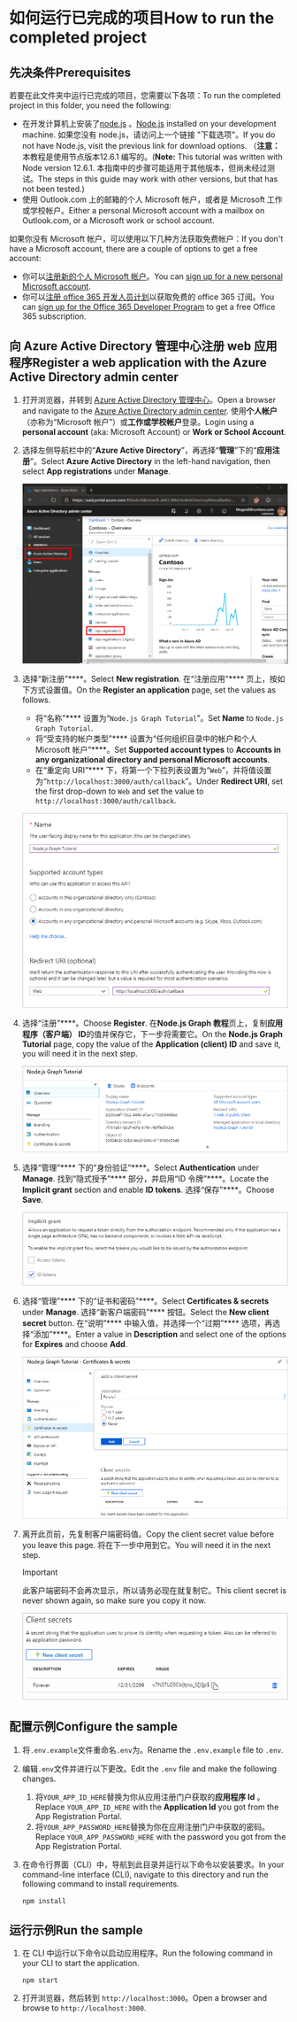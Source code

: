# <a name="how-to-run-the-completed-project"></a><span data-ttu-id="f2aec-101">如何运行已完成的项目</span><span class="sxs-lookup"><span data-stu-id="f2aec-101">How to run the completed project</span></span>

## <a name="prerequisites"></a><span data-ttu-id="f2aec-102">先决条件</span><span class="sxs-lookup"><span data-stu-id="f2aec-102">Prerequisites</span></span>

<span data-ttu-id="f2aec-103">若要在此文件夹中运行已完成的项目，您需要以下各项：</span><span class="sxs-lookup"><span data-stu-id="f2aec-103">To run the completed project in this folder, you need the following:</span></span>

- <span data-ttu-id="f2aec-104">在开发计算机上安装了[node.js](https://nodejs.org) 。</span><span class="sxs-lookup"><span data-stu-id="f2aec-104">[Node.js](https://nodejs.org) installed on your development machine.</span></span> <span data-ttu-id="f2aec-105">如果您没有 node.js，请访问上一个链接 "下载选项"。</span><span class="sxs-lookup"><span data-stu-id="f2aec-105">If you do not have Node.js, visit the previous link for download options.</span></span> <span data-ttu-id="f2aec-106">（**注意：** 本教程是使用节点版本12.6.1 编写的。</span><span class="sxs-lookup"><span data-stu-id="f2aec-106">(**Note:** This tutorial was written with Node version 12.6.1.</span></span> <span data-ttu-id="f2aec-107">本指南中的步骤可能适用于其他版本，但尚未经过测试。</span><span class="sxs-lookup"><span data-stu-id="f2aec-107">The steps in this guide may work with other versions, but that has not been tested.)</span></span>
- <span data-ttu-id="f2aec-108">使用 Outlook.com 上的邮箱的个人 Microsoft 帐户，或者是 Microsoft 工作或学校帐户。</span><span class="sxs-lookup"><span data-stu-id="f2aec-108">Either a personal Microsoft account with a mailbox on Outlook.com, or a Microsoft work or school account.</span></span>

<span data-ttu-id="f2aec-109">如果你没有 Microsoft 帐户，可以使用以下几种方法获取免费帐户：</span><span class="sxs-lookup"><span data-stu-id="f2aec-109">If you don't have a Microsoft account, there are a couple of options to get a free account:</span></span>

- <span data-ttu-id="f2aec-110">你可以[注册新的个人 Microsoft 帐户](https://signup.live.com/signup?wa=wsignin1.0&rpsnv=12&ct=1454618383&rver=6.4.6456.0&wp=MBI_SSL_SHARED&wreply=https://mail.live.com/default.aspx&id=64855&cbcxt=mai&bk=1454618383&uiflavor=web&uaid=b213a65b4fdc484382b6622b3ecaa547&mkt=E-US&lc=1033&lic=1)。</span><span class="sxs-lookup"><span data-stu-id="f2aec-110">You can [sign up for a new personal Microsoft account](https://signup.live.com/signup?wa=wsignin1.0&rpsnv=12&ct=1454618383&rver=6.4.6456.0&wp=MBI_SSL_SHARED&wreply=https://mail.live.com/default.aspx&id=64855&cbcxt=mai&bk=1454618383&uiflavor=web&uaid=b213a65b4fdc484382b6622b3ecaa547&mkt=E-US&lc=1033&lic=1).</span></span>
- <span data-ttu-id="f2aec-111">你可以[注册 office 365 开发人员计划](https://developer.microsoft.com/office/dev-program)以获取免费的 office 365 订阅。</span><span class="sxs-lookup"><span data-stu-id="f2aec-111">You can [sign up for the Office 365 Developer Program](https://developer.microsoft.com/office/dev-program) to get a free Office 365 subscription.</span></span>

## <a name="register-a-web-application-with-the-azure-active-directory-admin-center"></a><span data-ttu-id="f2aec-112">向 Azure Active Directory 管理中心注册 web 应用程序</span><span class="sxs-lookup"><span data-stu-id="f2aec-112">Register a web application with the Azure Active Directory admin center</span></span>

1. <span data-ttu-id="f2aec-113">打开浏览器，并转到 [Azure Active Directory 管理中心](https://aad.portal.azure.com)。</span><span class="sxs-lookup"><span data-stu-id="f2aec-113">Open a browser and navigate to the [Azure Active Directory admin center](https://aad.portal.azure.com).</span></span> <span data-ttu-id="f2aec-114">使用**个人帐户**（亦称为“Microsoft 帐户”）或**工作或学校帐户**登录。</span><span class="sxs-lookup"><span data-stu-id="f2aec-114">Login using a **personal account** (aka: Microsoft Account) or **Work or School Account**.</span></span>

1. <span data-ttu-id="f2aec-115">选择左侧导航栏中的“**Azure Active Directory**”，再选择“**管理**”下的“**应用注册**”。</span><span class="sxs-lookup"><span data-stu-id="f2aec-115">Select **Azure Active Directory** in the left-hand navigation, then select **App registrations** under **Manage**.</span></span>

    ![<span data-ttu-id="f2aec-116">应用注册的屏幕截图</span><span class="sxs-lookup"><span data-stu-id="f2aec-116">A screenshot of the App registrations</span></span> ](/tutorial/images/aad-portal-app-registrations.png)

1. <span data-ttu-id="f2aec-117">选择“新注册”\*\*\*\*。</span><span class="sxs-lookup"><span data-stu-id="f2aec-117">Select **New registration**.</span></span> <span data-ttu-id="f2aec-118">在“注册应用”\*\*\*\* 页上，按如下方式设置值。</span><span class="sxs-lookup"><span data-stu-id="f2aec-118">On the **Register an application** page, set the values as follows.</span></span>

    - <span data-ttu-id="f2aec-119">将“名称”\*\*\*\* 设置为“`Node.js Graph Tutorial`”。</span><span class="sxs-lookup"><span data-stu-id="f2aec-119">Set **Name** to `Node.js Graph Tutorial`.</span></span>
    - <span data-ttu-id="f2aec-120">将“受支持的帐户类型”\*\*\*\* 设置为“任何组织目录中的帐户和个人 Microsoft 帐户”\*\*\*\*。</span><span class="sxs-lookup"><span data-stu-id="f2aec-120">Set **Supported account types** to **Accounts in any organizational directory and personal Microsoft accounts**.</span></span>
    - <span data-ttu-id="f2aec-121">在“重定向 URI”\*\*\*\* 下，将第一个下拉列表设置为“`Web`”，并将值设置为“`http://localhost:3000/auth/callback`”。</span><span class="sxs-lookup"><span data-stu-id="f2aec-121">Under **Redirect URI**, set the first drop-down to `Web` and set the value to `http://localhost:3000/auth/callback`.</span></span>

    !["注册应用程序" 页的屏幕截图](/tutorial/images/aad-register-an-app.png)

1. <span data-ttu-id="f2aec-123">选择“注册”\*\*\*\*。</span><span class="sxs-lookup"><span data-stu-id="f2aec-123">Choose **Register**.</span></span> <span data-ttu-id="f2aec-124">在**Node.js Graph 教程**页上，复制**应用程序（客户端） ID**的值并保存它，下一步将需要它。</span><span class="sxs-lookup"><span data-stu-id="f2aec-124">On the **Node.js Graph Tutorial** page, copy the value of the **Application (client) ID** and save it, you will need it in the next step.</span></span>

    ![新应用注册的应用程序 ID 的屏幕截图](/tutorial/images/aad-application-id.png)

1. <span data-ttu-id="f2aec-126">选择“管理”\*\*\*\* 下的“身份验证”\*\*\*\*。</span><span class="sxs-lookup"><span data-stu-id="f2aec-126">Select **Authentication** under **Manage**.</span></span> <span data-ttu-id="f2aec-127">找到“隐式授予”\*\*\*\* 部分，并启用“ID 令牌”\*\*\*\*。</span><span class="sxs-lookup"><span data-stu-id="f2aec-127">Locate the **Implicit grant** section and enable **ID tokens**.</span></span> <span data-ttu-id="f2aec-128">选择“保存”\*\*\*\*。</span><span class="sxs-lookup"><span data-stu-id="f2aec-128">Choose **Save**.</span></span>

    ![隐式 grant 部分的屏幕截图](/tutorial/images/aad-implicit-grant.png)

1. <span data-ttu-id="f2aec-130">选择“管理”\*\*\*\* 下的“证书和密码”\*\*\*\*。</span><span class="sxs-lookup"><span data-stu-id="f2aec-130">Select **Certificates & secrets** under **Manage**.</span></span> <span data-ttu-id="f2aec-131">选择“新客户端密码”\*\*\*\* 按钮。</span><span class="sxs-lookup"><span data-stu-id="f2aec-131">Select the **New client secret** button.</span></span> <span data-ttu-id="f2aec-132">在“说明”\*\*\*\* 中输入值，并选择一个“过期”\*\*\*\* 选项，再选择“添加”\*\*\*\*。</span><span class="sxs-lookup"><span data-stu-id="f2aec-132">Enter a value in **Description** and select one of the options for **Expires** and choose **Add**.</span></span>

    !["添加客户端密码" 对话框的屏幕截图](/tutorial/images/aad-new-client-secret.png)

1. <span data-ttu-id="f2aec-134">离开此页前，先复制客户端密码值。</span><span class="sxs-lookup"><span data-stu-id="f2aec-134">Copy the client secret value before you leave this page.</span></span> <span data-ttu-id="f2aec-135">将在下一步中用到它。</span><span class="sxs-lookup"><span data-stu-id="f2aec-135">You will need it in the next step.</span></span>

    > [!IMPORTANT]
    > <span data-ttu-id="f2aec-136">此客户端密码不会再次显示，所以请务必现在就复制它。</span><span class="sxs-lookup"><span data-stu-id="f2aec-136">This client secret is never shown again, so make sure you copy it now.</span></span>

    ![新添加的客户端密码的屏幕截图](/tutorial/images/aad-copy-client-secret.png)

## <a name="configure-the-sample"></a><span data-ttu-id="f2aec-138">配置示例</span><span class="sxs-lookup"><span data-stu-id="f2aec-138">Configure the sample</span></span>

1. <span data-ttu-id="f2aec-139">将`.env.example`文件重命名`.env`为。</span><span class="sxs-lookup"><span data-stu-id="f2aec-139">Rename the `.env.example` file to `.env`.</span></span>
1. <span data-ttu-id="f2aec-140">编辑`.env`文件并进行以下更改。</span><span class="sxs-lookup"><span data-stu-id="f2aec-140">Edit the `.env` file and make the following changes.</span></span>
    1. <span data-ttu-id="f2aec-141">将`YOUR_APP_ID_HERE`替换为你从应用注册门户获取的**应用程序 Id** 。</span><span class="sxs-lookup"><span data-stu-id="f2aec-141">Replace `YOUR_APP_ID_HERE` with the **Application Id** you got from the App Registration Portal.</span></span>
    1. <span data-ttu-id="f2aec-142">将`YOUR_APP_PASSWORD_HERE`替换为你在应用注册门户中获取的密码。</span><span class="sxs-lookup"><span data-stu-id="f2aec-142">Replace `YOUR_APP_PASSWORD_HERE` with the password you got from the App Registration Portal.</span></span>
1. <span data-ttu-id="f2aec-143">在命令行界面（CLI）中，导航到此目录并运行以下命令以安装要求。</span><span class="sxs-lookup"><span data-stu-id="f2aec-143">In your command-line interface (CLI), navigate to this directory and run the following command to install requirements.</span></span>

    ```Shell
    npm install
    ```

## <a name="run-the-sample"></a><span data-ttu-id="f2aec-144">运行示例</span><span class="sxs-lookup"><span data-stu-id="f2aec-144">Run the sample</span></span>

1. <span data-ttu-id="f2aec-145">在 CLI 中运行以下命令以启动应用程序。</span><span class="sxs-lookup"><span data-stu-id="f2aec-145">Run the following command in your CLI to start the application.</span></span>

    ```Shell
    npm start
    ```

1. <span data-ttu-id="f2aec-146">打开浏览器，然后转到 `http://localhost:3000`。</span><span class="sxs-lookup"><span data-stu-id="f2aec-146">Open a browser and browse to `http://localhost:3000`.</span></span>
